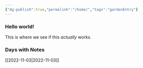 ```yaml
---
{"dg-publish":true,"permalink":"/home/","tags":"gardenEntry"}
---
```



### Hello world!

This is where we see if this *actually* works.

### Days with Notes
[[2022-11-03\|2022-11-03]]